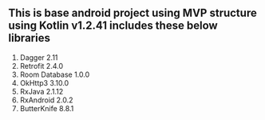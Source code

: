 ## This is base android project using MVP structure using **Kotlin v1.2.41** includes these below libraries
1. Dagger 2.11
2. Retrofit 2.4.0
3. Room Database 1.0.0
4. OkHttp3 3.10.0
5. RxJava 2.1.12
6. RxAndroid 2.0.2
7. ButterKnife 8.8.1
